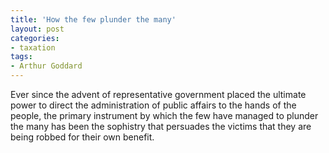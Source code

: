 ```yaml
---
title: 'How the few plunder the many'
layout: post
categories:
- taxation
tags:
- Arthur Goddard
---
```


Ever since the advent of representative government placed the ultimate power to direct the administration of public affairs to the hands of the people, the primary instrument by which the few have managed to plunder the many has been the sophistry that persuades the victims that they are being robbed for their own benefit.
